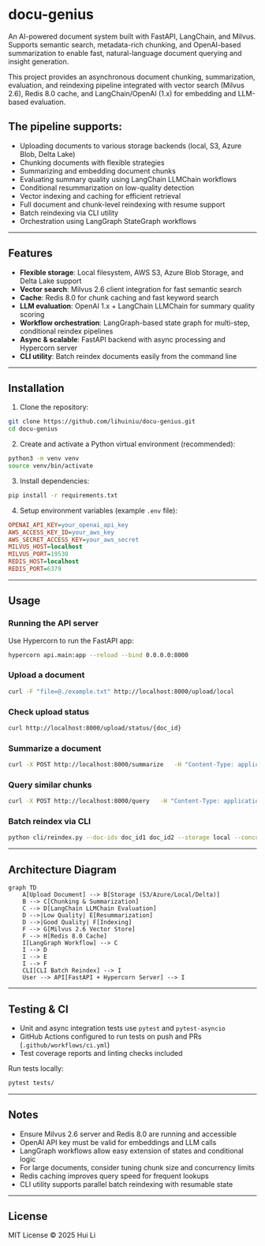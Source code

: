 
# docu-genius

An AI-powered document system built with FastAPI, LangChain, and Milvus. Supports semantic search, metadata-rich chunking, and OpenAI-based summarization to enable fast, natural-language document querying and insight generation.

This project provides an asynchronous document chunking, summarization, evaluation, and reindexing pipeline integrated with vector search (Milvus 2.6), Redis 8.0 cache, and LangChain/OpenAI (1.x) for embedding and LLM-based evaluation.

## The pipeline supports:

- Uploading documents to various storage backends (local, S3, Azure Blob, Delta Lake)
- Chunking documents with flexible strategies
- Summarizing and embedding document chunks
- Evaluating summary quality using LangChain LLMChain workflows
- Conditional resummarization on low-quality detection
- Vector indexing and caching for efficient retrieval
- Full document and chunk-level reindexing with resume support
- Batch reindexing via CLI utility
- Orchestration using LangGraph StateGraph workflows

---

## Features

- **Flexible storage**: Local filesystem, AWS S3, Azure Blob Storage, and Delta Lake support  
- **Vector search**: Milvus 2.6 client integration for fast semantic search  
- **Cache**: Redis 8.0 for chunk caching and fast keyword search  
- **LLM evaluation**: OpenAI 1.x + LangChain LLMChain for summary quality scoring  
- **Workflow orchestration**: LangGraph-based state graph for multi-step, conditional reindex pipelines  
- **Async & scalable**: FastAPI backend with async processing and Hypercorn server  
- **CLI utility**: Batch reindex documents easily from the command line  

---

## Installation

1. Clone the repository:

```bash
git clone https://github.com/lihuiniu/docu-genius.git
cd docu-genius
```

2. Create and activate a Python virtual environment (recommended):

```bash
python3 -m venv venv
source venv/bin/activate
```

3. Install dependencies:

```bash
pip install -r requirements.txt
```

4. Setup environment variables (example `.env` file):

```ini
OPENAI_API_KEY=your_openai_api_key
AWS_ACCESS_KEY_ID=your_aws_key
AWS_SECRET_ACCESS_KEY=your_aws_secret
MILVUS_HOST=localhost
MILVUS_PORT=19530
REDIS_HOST=localhost
REDIS_PORT=6379
```

---

## Usage

### Running the API server

Use Hypercorn to run the FastAPI app:

```bash
hypercorn api.main:app --reload --bind 0.0.0.0:8000
```

### Upload a document

```bash
curl -F "file=@./example.txt" http://localhost:8000/upload/local
```

### Check upload status

```bash
curl http://localhost:8000/upload/status/{doc_id}
```

### Summarize a document

```bash
curl -X POST http://localhost:8000/summarize   -H "Content-Type: application/json"   -d '{"doc_id": "your_doc_id", "storage": "local", "path": "./uploads/your_doc_id.txt"}'
```

### Query similar chunks

```bash
curl -X POST http://localhost:8000/query   -H "Content-Type: application/json"   -d '{"keyword": "example", "top_k": 5}'
```

### Batch reindex via CLI

```bash
python cli/reindex.py --doc-ids doc_id1 doc_id2 --storage local --concurrency 4
```

---

## Architecture Diagram

```mermaid
graph TD
    A[Upload Document] --> B[Storage (S3/Azure/Local/Delta)]
    B --> C[Chunking & Summarization]
    C --> D[LangChain LLMChain Evaluation]
    D -->|Low Quality| E[Resummarization]
    D -->|Good Quality| F[Indexing]
    F --> G[Milvus 2.6 Vector Store]
    F --> H[Redis 8.0 Cache]
    I[LangGraph Workflow] --> C
    I --> D
    I --> E
    I --> F
    CLI[CLI Batch Reindex] --> I
    User --> API[FastAPI + Hypercorn Server] --> I
```

---

## Testing & CI

- Unit and async integration tests use `pytest` and `pytest-asyncio`
- GitHub Actions configured to run tests on push and PRs (`.github/workflows/ci.yml`)
- Test coverage reports and linting checks included

Run tests locally:

```bash
pytest tests/
```

---

## Notes

- Ensure Milvus 2.6 server and Redis 8.0 are running and accessible
- OpenAI API key must be valid for embeddings and LLM calls
- LangGraph workflows allow easy extension of states and conditional logic
- For large documents, consider tuning chunk size and concurrency limits
- Redis caching improves query speed for frequent lookups
- CLI utility supports parallel batch reindexing with resumable state

---

## License

MIT License © 2025 Hui Li
